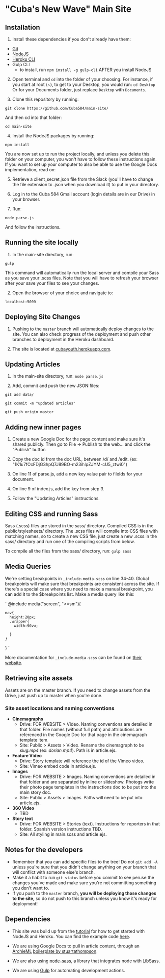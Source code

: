# "Cuba's New Wave" Main Site

## Installation

1. Install these dependencies if you don't already have them:
  - [Git](https://sourceforge.net/projects/git-osx-installer/)
  - [NodeJS](https://nodejs.org/en/download/)
  - [Heroku CLI](https://devcenter.heroku.com/articles/heroku-cli#download-and-install)
  - Gulp CLI
    - to install, run ``npm install -g gulp-cli`` AFTER you install NodeJS

2. Open terminal and `cd` into the folder of your choosing. For instance, if you start at root (~), to get to your Desktop, you would run:
  `cd Desktop`
  Or for your Documents folder, just replace `Desktop` with `Documents`.

3. Clone this repository by running:

  `git clone https://github.com/Cuba584/main-site/`

  And then cd into that folder:

  `cd main-site`

4. Install the NodeJS packages by running:

  `npm install`

You are now set up to run the project locally, and unless you delete this folder on your computer, you won't have to follow these instructions again. If you want to set up your computer to also be able to use the Google Docs implementation, read on:

5. Retrieve a client_secret.json file from the Slack (you'll have to change the file extension to .json when you download it) to put in your directory.

6. Log in to the Cuba 584 Gmail account (login details are in our Drive) in your browser.

7. Run:

  ``node parse.js``

  And follow the instructions.

## Running the site locally

1. In the main-site directory, run:

  `gulp`
  
  This command will automatically run the local server and compile your Sass as you save your .scss files. Note that you will have to refresh your browser after your save your files to see your changes.

2. Open the browser of your choice and navigate to:

  `localhost:5000`

## Deploying Site Changes

1. Pushing to the `master` branch will automatically deploy changes to the site. You can also check progress of the deployment and push other branches to deployment in the Heroku dashboard.

2. The site is located at [cubayouth.herokuapp.com](cubayouth.herokuapp.com).

## Updating Articles

1. In the main-site directory, run:
  `node parse.js`

2. Add, commit and push the new JSON files:

  `git add data/`

  `git commit -m "updated articles"`

  `git push origin master`

## Adding new inner pages

1. Create a new Google Doc for the page content and make sure it's shared publicly. Then go to File -> Publish to the web... and click the "Publish" button

2. Copy the doc id from the doc URL, between /d/ and /edit. (ex: "1K1u7fOcFDjG3hpQ7J89BO-m23ihIpZJYM-cU5_ztwi0")

3. On line 11 of parse.js, add a new key value pair to fileIds for your document.

4. On line 9 of index.js, add the key from step 3.

5. Follow the "Updating Articles" instructions.

## Editing CSS and running Sass

Sass (.scss) files are stored in the sass/ directory. Compiled CSS is in the public/stylesheets/ directory.
The .scss files will compile into CSS files with matching names, so to create a new CSS file, just create a new .scss in the sass/ directory and run one of the compiling scripts from below.

To compile all the files from the sass/ directory, run:
  `gulp sass`

## Media Queries

We're setting breakpoints in `_include-media.scss` on line 34-40. Global breakpoints will make sure that breakpoints are consistent across the site. If there's a special case where you need to make a manual breakpoint, you can add it to the $breakpoints list. Make a media query like this: 

`  @include media("screen", "<=sm"){

    nav{
      height:20px;
      .wrapper{
        width:90vw;

      }
    }

  }
`

More documentation for `_include-media.scss` can be found on [their website](http://include-media.com/).
  
## Retrieving site assets

Assets are on the master branch. If you need to change assets from the Drive, just push up to master when you're done.

### Site asset locations and naming conventions
  - **Cinemagraphs** 
    - Drive: FOR WEBSITE > Video. Naming conventions are detailed in that folder. File names (without full path) and attributions are referenced in the Google Doc for that page in the cinemagraph template item.
    - Site: Public > Assets > Video. Rename the cinemagraph to be _slug.mp4_ (ex: _dorian.mp4_). Path is in article.ejs.
 - **Feature Video**
   - Drive: Story template will reference the id of the Vimeo video.
   - Site: Vimeo embed code in article.ejs.
 - **Images**
   - Drive: FOR WEBSITE > Images. Naming conventions are detailed in that folder and are separated by inline or slideshow. Photogs write their photo page templates in the instructions doc to be put into the main story doc.
   - Site: Public > Assets > Images. Paths will need to be put into article.ejs.
 - **360 Video**
   - TBD
 - **Story text**
   - Drive: FOR WEBSITE > Stories (text). Instructions for reporters in that folder. Spanish version instructions TBD.
   - Site: All styling in main.scss and article.ejs.
  
## Notes for the developers
- Remember that you can add specific files to the tree! Do not `git add -A` unless you're sure that you didn't change anything on your branch that will conflict with someone else's branch.
- Make it a habit to run `git status` before you commit to see peruse the changes you've made and make sure you're not committing something you don't want to.
- If you push to the `master` branch, **you will be deploying those changes to the site**, so do not push to this branch unless you know it's ready for deployment!

## Dependencies

- This site was build up from the [tutorial](https://devcenter.heroku.com/articles/getting-started-with-nodejs) for how to get started with NodeJS and Heroku. You can find the example code [here](https://github.com/heroku/node-js-getting-started).

- We are using Google Docs to pull in article content, through an [ArchieML](http://archieml.org/) [boilerplate by stuartathompson](https://github.com/stuartathompson/node-archieml-boilerplate).

- We are also using [node-sass](https://github.com/sass/node-sass), a library that integrates node with LibSass.

- We are using [Gulp](http://gulpjs.com/) for automating development actions.

